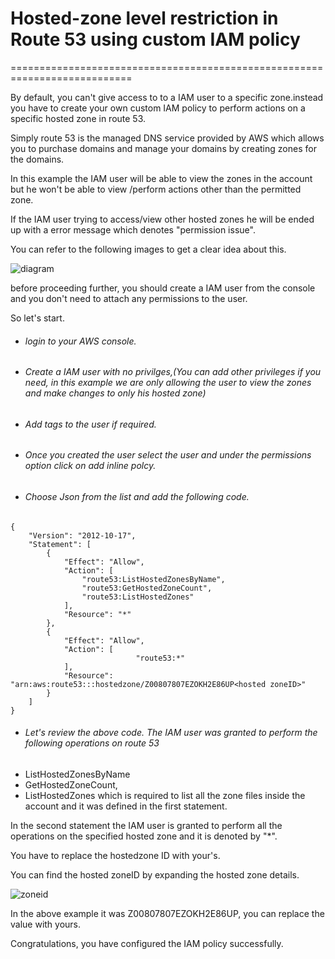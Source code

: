 # Hosted-zone level restriction in Route 53 using custom IAM policy
===========================================================================

 By default, you can't give access to to a IAM user to a specific zone.instead you have to create your own custom IAM policy to perform actions on a specific hosted zone in route 53.
 
 Simply route 53 is the managed DNS service provided by AWS which allows you to purchase domains and manage your domains by creating zones for the domains.
 
 In this example the IAM user will be able to view the zones in the account but he won't be able to view /perform actions other than the permitted zone.
 
 If the IAM user trying to access/view other hosted zones he will be ended up with a error message which denotes "permission issue".
 
 You can refer to the following images to get a clear idea about this.
 
 
![diagram](https://user-images.githubusercontent.com/61390678/208521467-7b3dcd56-21eb-4e94-ae5f-ff81b2204fc4.png)


 
 before proceeding further, you should create a IAM user from the console and you don't need to attach any permissions to the user.
 
 So let's start.
 
 
- ###### login to your AWS console.
- ###### Create a IAM user with no privilges,(You can add other privileges if you need, in this example we are only allowing the user to view the zones and make changes to only his hosted zone)
- ###### Add  tags to the user if required.
- ###### Once you created the user select the user and under the permissions option click on add inline polcy.
- ###### Choose Json from the list and add the following code.
```
{
    "Version": "2012-10-17",
    "Statement": [
        {
            "Effect": "Allow",
            "Action": [
                "route53:ListHostedZonesByName",
                "route53:GetHostedZoneCount",
                "route53:ListHostedZones"
            ],
            "Resource": "*"
        },
        {
            "Effect": "Allow",
            "Action": [
                            "route53:*"
            ],
            "Resource": "arn:aws:route53:::hostedzone/Z00807807EZOKH2E86UP<hosted zoneID>"
        }
    ]
}
```
-  ###### Let's review the above code. The IAM user was granted to perform the following operations on route 53
-  ListHostedZonesByName
-  GetHostedZoneCount,
-  ListHostedZones 
  which is required to list all the zone files inside the account and it was defined in the first statement.

In the second statement the IAM user is granted to perform all the operations on the specified hosted zone and it is denoted by  "*".

You have to replace the hostedzone ID with your's.

You can find the hosted zoneID by expanding the hosted zone details.


![zoneid](https://user-images.githubusercontent.com/61390678/208522588-b116ca36-5355-4688-b21e-502aa4a72ea6.png)


In the above example it was Z00807807EZOKH2E86UP, you can replace the value with yours.


Congratulations, you have configured the IAM policy successfully.
